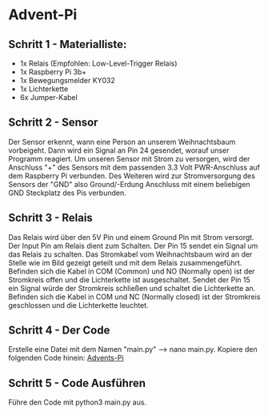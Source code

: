 # Advent-Pi

## Schritt 1 -  Materialliste:
- 1x Relais (Empfohlen: Low-Level-Trigger Relais)
- 1x Raspberry Pi 3b+
- 1x Bewegungsmelder KY032
- 1x Lichterkette
- 6x Jumper-Kabel

## Schritt 2 - Sensor
Der Sensor erkennt, wann eine Person an unserem Weihnachtsbaum vorbeigeht. Dann wird ein Signal an Pin 24 gesendet, worauf unser Programm reagiert. Um unseren Sensor mit Strom zu versorgen, wird der Anschluss "+" des Sensors mit dem passenden 3.3 Volt PWR-Anschluss auf dem Raspberry Pi verbunden. Des Weiteren wird zur Stromversorgung des Sensors der "GND" also Ground/-Erdung Anschluss mit einem beliebigen GND Steckplatz des Pis verbunden.

## Schritt 3 - Relais
Das Relais wird über den 5V Pin und einem Ground Pin mit Strom versorgt. Der Input Pin am Relais dient zum Schalten.
Der Pin 15 sendet ein Signal um das Relais zu schalten.
Das Stromkabel vom Weihnachtsbaum wird an der Stelle wie im Bild gezeigt geteilt und mit dem Relais zusammengeführt.
Befinden sich die Kabel in COM (Common) und NO (Normally open) ist der Stromkreis offen und die Lichterkette ist ausgeschaltet. Sendet der Pin 15 ein Signal würde der Stromkreis schließen und schaltet die Lichterkette an.
Befinden sich die Kabel in COM und NC (Normally closed) ist der Stromkreis geschlossen und die Lichterkette leuchtet.

## Schritt 4 - Der Code
Erstelle eine Datei mit dem Namen "main.py" --> nano main.py.
Kopiere den folgenden Code hinein: [Advents-Pi](https://github.com/talentpierre/adventspi/blob/main/main.py)

## Schritt 5 - Code Ausführen
Führe den Code mit python3 main.py aus.
